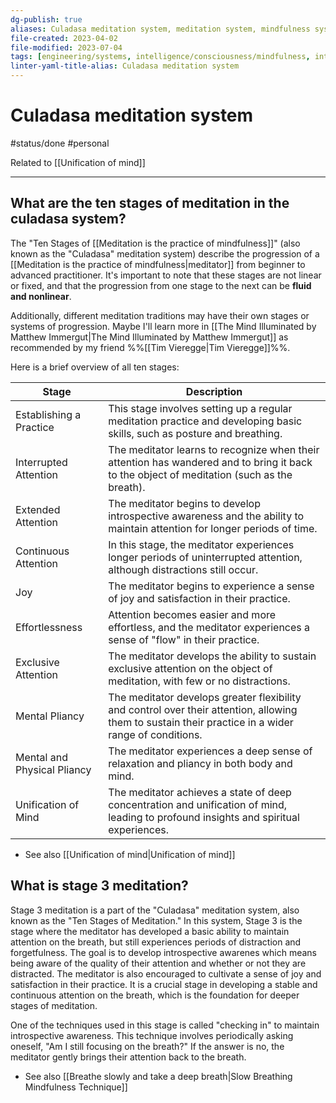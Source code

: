 ```yaml
---
dg-publish: true
aliases: Culadasa meditation system, meditation system, mindfulness system
file-created: 2023-04-02
file-modified: 2023-07-04
tags: [engineering/systems, intelligence/consciousness/mindfulness, intelligence/consciousness/mindfulness, advice]
linter-yaml-title-alias: Culadasa meditation system
---
```


# Culadasa meditation system

#status/done  #personal

Related to [[Unification of mind]]

---

## What are the ten stages of meditation in the culadasa system?

The "Ten Stages of [[Meditation is the practice of mindfulness]]" (also known as the "Culadasa" meditation system) describe the progression of a [[Meditation is the practice of mindfulness|meditator]] from beginner to advanced practitioner.  It's important to note that these stages are not linear or fixed, and that the progression from one stage to the next can be **fluid and nonlinear**.

Additionally, different meditation traditions may have their own stages or systems of progression. Maybe I'll learn more in [[The Mind Illuminated by Matthew Immergut|The Mind Illuminated by Matthew Immergut]] as recommended by my friend %%[[Tim Vieregge|Tim Vieregge]]%%.

Here is a brief overview of all ten stages:

| Stage                       | Description                                                                                                                                          |
| --------------------------- | ---------------------------------------------------------------------------------------------------------------------------------------------------- |
| Establishing a Practice     | This stage involves setting up a regular meditation practice and developing basic skills, such as posture and breathing.                             |
| Interrupted Attention       | The meditator learns to recognize when their attention has wandered and to bring it back to the object of meditation (such as the breath).           |
| Extended Attention          | The meditator begins to develop introspective awareness and the ability to maintain attention for longer periods of time.                            |
| Continuous Attention        | In this stage, the meditator experiences longer periods of uninterrupted attention, although distractions still occur.                               |
| Joy                         | The meditator begins to experience a sense of joy and satisfaction in their practice.                                                                |
| Effortlessness              | Attention becomes easier and more effortless, and the meditator experiences a sense of "flow" in their practice.                                     |
| Exclusive Attention         | The meditator develops the ability to sustain exclusive attention on the object of meditation, with few or no distractions.                          |
| Mental Pliancy              | The meditator develops greater flexibility and control over their attention, allowing them to sustain their practice in a wider range of conditions. |
| Mental and Physical Pliancy | The meditator experiences a deep sense of relaxation and pliancy in both body and mind.                                                              |
| Unification of Mind         | The meditator achieves a state of deep concentration and unification of mind, leading to profound insights and spiritual experiences.                |

- See also [[Unification of mind|Unification of mind]]

## What is stage 3 meditation?

Stage 3 meditation is a part of the "Culadasa" meditation system, also known as the "Ten Stages of Meditation." In this system, Stage 3 is the stage where the meditator has developed a basic ability to maintain attention on the breath, but still experiences periods of distraction and forgetfulness. The goal is to develop introspective awarenes which means being aware of the quality of their attention and whether or not they are distracted. The meditator is also encouraged to cultivate a sense of joy and satisfaction in their practice. It is a crucial stage in developing a stable and continuous attention on the breath, which is the foundation for deeper stages of meditation.

One of the techniques used in this stage is called "checking in" to maintain introspective awareness. This technique involves periodically asking oneself, "Am I still focusing on the breath?" If the answer is no, the meditator gently brings their attention back to the breath.

- See also [[Breathe slowly and take a deep breath|Slow Breathing Mindfulness Technique]]
